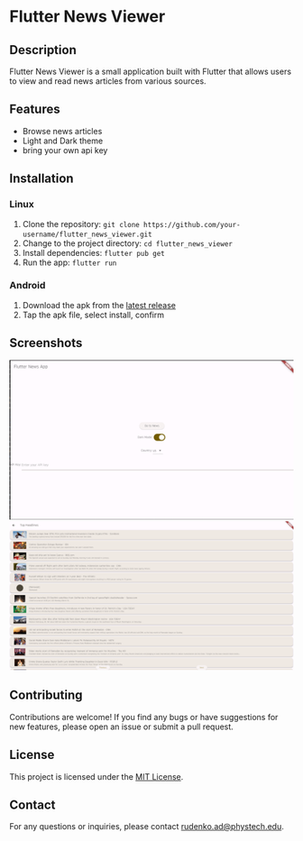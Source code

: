 # Flutter News Viewer

## Description
Flutter News Viewer is a small application built with Flutter that allows users to view and read news articles from various sources.

## Features
- Browse news articles
- Light and Dark theme
- bring your own api key

## Installation
### Linux
1. Clone the repository: `git clone https://github.com/your-username/flutter_news_viewer.git`
2. Change to the project directory: `cd flutter_news_viewer`
3. Install dependencies: `flutter pub get`
4. Run the app: `flutter run`
### Android
1. Download the apk from the [latest release](https://github.com/RudenkoAD/flutter_news_viewer/releases)
2. Tap the apk file, select install, confirm
## Screenshots
![Screenshot 1](screenshots/Screenshot_1.png)
![Screenshot 2](screenshots/Screenshot_2.png)

## Contributing
Contributions are welcome! If you find any bugs or have suggestions for new features, please open an issue or submit a pull request.

## License
This project is licensed under the [MIT License](LICENSE).

## Contact
For any questions or inquiries, please contact [rudenko.ad@phystech.edu](mailto:rudenko.ad@phystech.edu).
